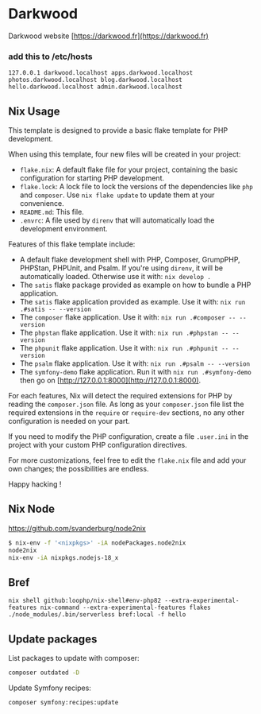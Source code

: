 Darkwood
========

Darkwood website [https://darkwood.fr](https://darkwood.fr)

### add this to /etc/hosts
```
127.0.0.1 darkwood.localhost apps.darkwood.localhost photos.darkwood.localhost blog.darkwood.localhost hello.darkwood.localhost admin.darkwood.localhost
```

## Nix Usage

This template is designed to provide a basic flake template for PHP development.

When using this template, four new files will be created in your project:

- `flake.nix`: A default flake file for your project, containing the basic
  configuration for starting PHP development.
- `flake.lock`: A lock file to lock the versions of the dependencies like `php`
  and `composer`. Use `nix flake update` to update them at your convenience.
- `README.md`: This file.
- `.envrc`: A file used by `direnv` that will automatically load the development
  environment.

Features of this flake template include:

- A default flake development shell with PHP, Composer, GrumpPHP, PHPStan,
  PHPUnit, and Psalm. If you're using `direnv`, it will be automatically loaded.
  Otherwise use it with: `nix develop .`
- The `satis` flake package provided as example on how to bundle a PHP
  application.
- The `satis` flake application provided as example. Use it with:
  `nix run .#satis -- --version`
- The `composer` flake application. Use it with:
  `nix run .#composer -- --version`
- The `phpstan` flake application. Use it with: `nix run .#phpstan -- --version`
- The `phpunit` flake application. Use it with: `nix run .#phpunit -- --version`
- The `psalm` flake application. Use it with: `nix run .#psalm -- --version`
- The `symfony-demo` flake application. Run it with `nix run .#symfony-demo`
  then go on [http://127.0.0.1:8000](http://127.0.0.1:8000).

For each features, Nix will detect the required extensions for PHP by reading
the `composer.json` file. As long as your `composer.json` file list the required
extensions in the `require` or `require-dev` sections, no any other
configuration is needed on your part.

If you need to modify the PHP configuration, create a file `.user.ini` in the
project with your custom PHP configuration directives.

For more customizations, feel free to edit the `flake.nix` file and add your own
changes; the possibilities are endless.

Happy hacking !

## Nix Node

https://github.com/svanderburg/node2nix

```sh
$ nix-env -f '<nixpkgs>' -iA nodePackages.node2nix
node2nix
nix-env -iA nixpkgs.nodejs-18_x
```

## Bref

```
nix shell github:loophp/nix-shell#env-php82 --extra-experimental-features nix-command --extra-experimental-features flakes
./node_modules/.bin/serverless bref:local -f hello
```

## Update packages

List packages to update with composer:
```sh
composer outdated -D
```

Update Symfony recipes:
```sh
composer symfony:recipes:update
```
